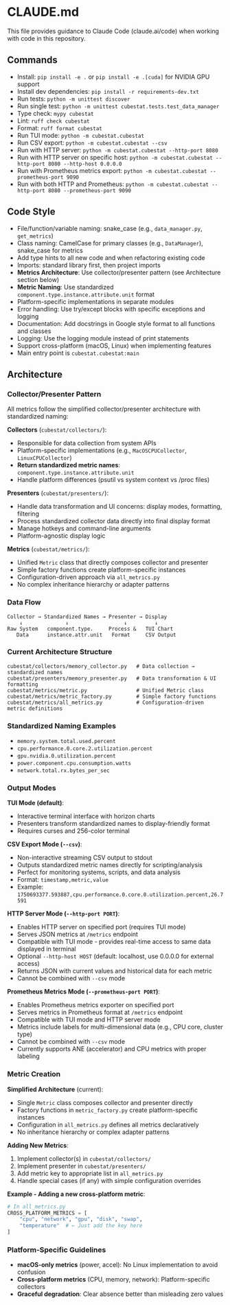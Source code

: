 # CLAUDE.md

This file provides guidance to Claude Code (claude.ai/code) when working with code in this repository.

## Commands
- Install: `pip install -e .` or `pip install -e .[cuda]` for NVIDIA GPU support
- Install dev dependencies: `pip install -r requirements-dev.txt`
- Run tests: `python -m unittest discover`
- Run single test: `python -m unittest cubestat.tests.test_data_manager`
- Type check: `mypy cubestat`
- Lint: `ruff check cubestat`
- Format: `ruff format cubestat`
- Run TUI mode: `python -m cubestat.cubestat`
- Run CSV export: `python -m cubestat.cubestat --csv`
- Run with HTTP server: `python -m cubestat.cubestat --http-port 8080`
- Run with HTTP server on specific host: `python -m cubestat.cubestat --http-port 8080 --http-host 0.0.0.0`
- Run with Prometheus metrics export: `python -m cubestat.cubestat --prometheus-port 9090`
- Run with both HTTP and Prometheus: `python -m cubestat.cubestat --http-port 8080 --prometheus-port 9090`

## Code Style
- File/function/variable naming: snake_case (e.g., `data_manager.py`, `get_metrics`)
- Class naming: CamelCase for primary classes (e.g., `DataManager`), snake_case for metrics 
- Add type hints to all new code and when refactoring existing code
- Imports: standard library first, then project imports
- **Metrics Architecture**: Use collector/presenter pattern (see Architecture section below)
- **Metric Naming**: Use standardized `component.type.instance.attribute.unit` format
- Platform-specific implementations in separate modules
- Error handling: Use try/except blocks with specific exceptions and logging
- Documentation: Add docstrings in Google style format to all functions and classes
- Logging: Use the logging module instead of print statements
- Support cross-platform (macOS, Linux) when implementing features
- Main entry point is `cubestat.cubestat:main`

## Architecture

### Collector/Presenter Pattern
All metrics follow the simplified collector/presenter architecture with standardized naming:

**Collectors** (`cubestat/collectors/`):
- Responsible for data collection from system APIs
- Platform-specific implementations (e.g., `MacOSCPUCollector`, `LinuxCPUCollector`)
- **Return standardized metric names**: `component.type.instance.attribute.unit`
- Handle platform differences (psutil vs system context vs /proc files)

**Presenters** (`cubestat/presenters/`):
- Handle data transformation and UI concerns: display modes, formatting, filtering
- Process standardized collector data directly into final display format
- Manage hotkeys and command-line arguments
- Platform-agnostic display logic

**Metrics** (`cubestat/metrics/`):
- Unified `Metric` class that directly composes collector and presenter
- Simple factory functions create platform-specific instances
- Configuration-driven approach via `all_metrics.py`
- No complex inheritance hierarchy or adapter patterns

### Data Flow
```
Collector → Standardized Names → Presenter → Display
    ↓              ↓                  ↓         ↓
Raw System   component.type.     Process &   TUI Chart
   Data      instance.attr.unit   Format     CSV Output
```

### Current Architecture Structure
```
cubestat/collectors/memory_collector.py   # Data collection → standardized names
cubestat/presenters/memory_presenter.py   # Data transformation & UI formatting
cubestat/metrics/metric.py                # Unified Metric class
cubestat/metrics/metric_factory.py        # Simple factory functions
cubestat/metrics/all_metrics.py           # Configuration-driven metric definitions
```

### Standardized Naming Examples
- `memory.system.total.used.percent`
- `cpu.performance.0.core.2.utilization.percent`
- `gpu.nvidia.0.utilization.percent`
- `power.component.cpu.consumption.watts`
- `network.total.rx.bytes_per_sec`

### Output Modes
**TUI Mode (default)**:
- Interactive terminal interface with horizon charts
- Presenters transform standardized names to display-friendly format
- Requires curses and 256-color terminal

**CSV Export Mode (`--csv`)**:
- Non-interactive streaming CSV output to stdout
- Outputs standardized metric names directly for scripting/analysis  
- Perfect for monitoring systems, scripts, and data analysis
- Format: `timestamp,metric,value`
- Example: `1750693377.593887,cpu.performance.0.core.0.utilization.percent,26.7591`

**HTTP Server Mode (`--http-port PORT`)**:
- Enables HTTP server on specified port (requires TUI mode)
- Serves JSON metrics at `/metrics` endpoint
- Compatible with TUI mode - provides real-time access to same data displayed in terminal
- Optional `--http-host HOST` (default: localhost, use 0.0.0.0 for external access)
- Returns JSON with current values and historical data for each metric
- Cannot be combined with `--csv` mode

**Prometheus Metrics Mode (`--prometheus-port PORT`)**:
- Enables Prometheus metrics exporter on specified port
- Serves metrics in Prometheus format at `/metrics` endpoint
- Compatible with TUI mode and HTTP server mode
- Metrics include labels for multi-dimensional data (e.g., CPU core, cluster type)
- Cannot be combined with `--csv` mode
- Currently supports ANE (accelerator) and CPU metrics with proper labeling

### Metric Creation
**Simplified Architecture** (current):
- Single `Metric` class composes collector and presenter directly
- Factory functions in `metric_factory.py` create platform-specific instances
- Configuration in `all_metrics.py` defines all metrics declaratively
- No inheritance hierarchy or complex adapter patterns

**Adding New Metrics**:
1. Implement collector(s) in `cubestat/collectors/`
2. Implement presenter in `cubestat/presenters/`  
3. Add metric key to appropriate list in `all_metrics.py`
4. Handle special cases (if any) with simple configuration overrides

**Example - Adding a new cross-platform metric**:
```python
# In all_metrics.py
CROSS_PLATFORM_METRICS = [
    "cpu", "network", "gpu", "disk", "swap", 
    "temperature"  # ← Just add the key here
]
```

### Platform-Specific Guidelines
- **macOS-only metrics** (power, accel): No Linux implementation to avoid confusion
- **Cross-platform metrics** (CPU, memory, network): Platform-specific collectors
- **Graceful degradation**: Clear absence better than misleading zero values